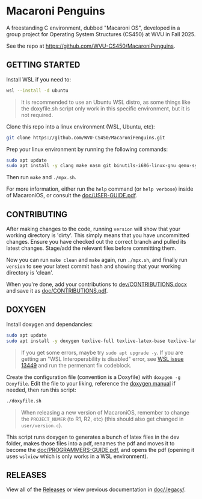 # Macaroni Penguins

A freestanding C environment, dubbed "Macaroni OS", developed in a group project for Operating System Structures (CS450) at WVU in Fall 2025.

See the repo at https://github.com/WVU-CS450/MacaroniPenguins.


## GETTING STARTED

Install WSL if you need to:
```bash
wsl --install -d ubuntu
```

> It is recommended to use an Ubuntu WSL distro, as some things like the doxyfile.sh script only work in this specific environment, but it is not required.

Clone this repo into a linux environment (WSL, Ubuntu, etc):
```bash
git clone https://github.com/WVU-CS450/MacaroniPenguins.git
```

Prep your linux environment by running the following commands:
```bash
sudo apt update
sudo apt install -y clang make nasm git binutils-i686-linux-gnu qemu-system-x86 gdb
```

Then run `make` and `./mpx.sh`.

For more information, either run the `help` command (or `help verbose`) inside of MacaroniOS, or consult the [doc/USER-GUIDE.pdf](doc/USER-GUIDE.pdf).


## CONTRIBUTING

After making changes to the code, running `version` will show that your working directory is 'dirty'. This simply means that you have uncommitted changes. Ensure you have checked out the correct branch and pulled its latest changes. Stage/add the relevant files before committing them.

Now you can run `make clean` and `make` again, run `./mpx.sh`, and finally run `version` to see your latest commit hash and showing that your working directory is 'clean'.

When you're done, add your contributions to [dev/CONTRIBUTIONS.docx](dev/CONTRIBUTIONS.docx) and save it as [doc/CONTRIBUTIONS.pdf](/doc/CONTRIBUTIONS.pdf).


## DOXYGEN

Install doxygen and dependancies:
```bash
sudo apt update
sudo apt install -y doxygen texlive-full texlive-latex-base texlive-latex-extra wslu
```

> If you get some errors, maybe try `sudo apt upgrade -y`.
> If you are getting an "WSL Interoperability is disabled" error, see [WSL issue 13449](https://github.com/microsoft/WSL/issues/13449) and run the permenant fix codeblock.

Create the configuration file (convention is a Doxyfile) with `doxygen -g Doxyfile`. Edit the file to your liking, reference the [doxygen manual](https://www.doxygen.nl/manual/index.html) if needed, then run this script:
```bash
./doxyfile.sh
```

> When releasing a new version of MacaroniOS, remember to change the `PROJECT_NUMER` (to R1, R2, etc) (this should also get changed in `user/version.c`).

This script runs doxygen to generates a bunch of latex files in the dev folder, makes those files into a pdf, renames the pdf and moves it to become the [doc/PROGRAMMERS-GUIDE.pdf](doc/PROGRAMMERS-GUIDE.pdf), and opens the pdf (opening it uses `wslview` which is only works in a WSL environment).


## RELEASES

View all of the [Releases](https://github.com/WVU-CS450/MacaroniPenguins/releases/) or view previous documentation in [doc/.legacy/](doc/.legacy/).
